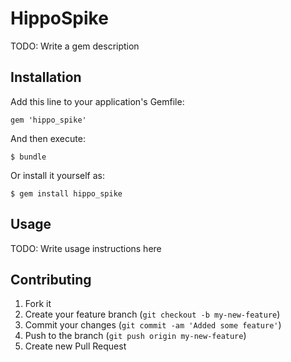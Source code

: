 # HippoSpike

TODO: Write a gem description

## Installation

Add this line to your application's Gemfile:

    gem 'hippo_spike'

And then execute:

    $ bundle

Or install it yourself as:

    $ gem install hippo_spike

## Usage

TODO: Write usage instructions here

## Contributing

1. Fork it
2. Create your feature branch (`git checkout -b my-new-feature`)
3. Commit your changes (`git commit -am 'Added some feature'`)
4. Push to the branch (`git push origin my-new-feature`)
5. Create new Pull Request
